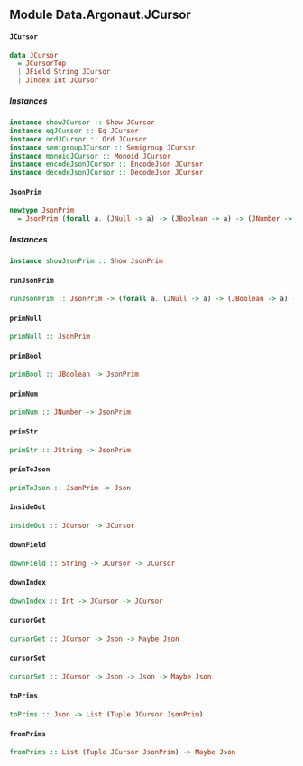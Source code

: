 ## Module Data.Argonaut.JCursor

#### `JCursor`

``` purescript
data JCursor
  = JCursorTop
  | JField String JCursor
  | JIndex Int JCursor
```

##### Instances
``` purescript
instance showJCursor :: Show JCursor
instance eqJCursor :: Eq JCursor
instance ordJCursor :: Ord JCursor
instance semigroupJCursor :: Semigroup JCursor
instance monoidJCursor :: Monoid JCursor
instance encodeJsonJCursor :: EncodeJson JCursor
instance decodeJsonJCursor :: DecodeJson JCursor
```

#### `JsonPrim`

``` purescript
newtype JsonPrim
  = JsonPrim (forall a. (JNull -> a) -> (JBoolean -> a) -> (JNumber -> a) -> (JString -> a) -> a)
```

##### Instances
``` purescript
instance showJsonPrim :: Show JsonPrim
```

#### `runJsonPrim`

``` purescript
runJsonPrim :: JsonPrim -> (forall a. (JNull -> a) -> (JBoolean -> a) -> (JNumber -> a) -> (JString -> a) -> a)
```

#### `primNull`

``` purescript
primNull :: JsonPrim
```

#### `primBool`

``` purescript
primBool :: JBoolean -> JsonPrim
```

#### `primNum`

``` purescript
primNum :: JNumber -> JsonPrim
```

#### `primStr`

``` purescript
primStr :: JString -> JsonPrim
```

#### `primToJson`

``` purescript
primToJson :: JsonPrim -> Json
```

#### `insideOut`

``` purescript
insideOut :: JCursor -> JCursor
```

#### `downField`

``` purescript
downField :: String -> JCursor -> JCursor
```

#### `downIndex`

``` purescript
downIndex :: Int -> JCursor -> JCursor
```

#### `cursorGet`

``` purescript
cursorGet :: JCursor -> Json -> Maybe Json
```

#### `cursorSet`

``` purescript
cursorSet :: JCursor -> Json -> Json -> Maybe Json
```

#### `toPrims`

``` purescript
toPrims :: Json -> List (Tuple JCursor JsonPrim)
```

#### `fromPrims`

``` purescript
fromPrims :: List (Tuple JCursor JsonPrim) -> Maybe Json
```


